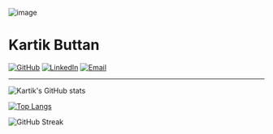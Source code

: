 
![image](https://media.licdn.com/dms/image/D5616AQFRg6xDXRZKrA/profile-displaybackgroundimage-shrink_350_1400/0/1719350221761?e=1726704000&v=beta&t=Umep5j6XUnxSvF1aewKJbad2V8y3sOCqRpY46OEK9yM)  

# Kartik Buttan

[![GitHub](https://img.shields.io/badge/GitHub-kartik1112-blue?style=flat&logo=github)](https://github.com/kartik1112)
[![LinkedIn](https://img.shields.io/badge/LinkedIn-Kartik%20Buttan-blue?style=flat&logo=linkedin)](https://www.linkedin.com/in/kartikbuttan/)
[![Email](https://img.shields.io/badge/Email-kartik11buttan%40gmail.com-blue?style=flat&logo=gmail)](mailto:kartik11buttan@gmail.com)

---

![Kartik's GitHub stats](https://github-readme-stats.vercel.app/api?username=kartik1112&show_icons=true&theme=radical&rank_icon=github) 

[![Top Langs](https://github-readme-stats.vercel.app/api/top-langs/?username=anuraghazra&layout=donut&theme=radical)](https://github.com/anuraghazra/github-readme-stats)

![GitHub Streak](https://github-readme-streak-stats.herokuapp.com/?user=kartik1112&theme=dark&hide_border=false)


<!---
kartik1112/kartik1112 is a ✨ special ✨ repository because its `README.md` (this file) appears on your GitHub profile.
You can click the Preview link to take a look at your changes.
--->
